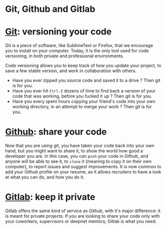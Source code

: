 Git, Github and Gitlab
=================

# [Git](https://git-scm.com/): versioning your code
Git is a piece of software, like SublimeText or Firefox, that we encourage you to install on your computer. Today, it is the only tool used for code versioning, in both private and professional environments.

Code versioning allows you to keep track of how you update your project, to save a few stable version, and work in collaboration with others.
- Have you ever zipped you source code and saved it to a drive ? Then git is for you.
- Have you ever hit `Ctrl-Z` dozens of time to find back a version of your code that was working, before you fucked it up ? Then git is for you.
- Have you every spent hours copying your friend's code into your own working directory, in an attempt to merge your work ? Then git is for you.

# [Github](https://github.com/): share your code
Now that you are using git, you have taken your code back into your own hand, but you might want to share it, to show the world how good a developer you are. In this case, you can `push` your code in Github, and anyone will be able to see it, to `clone` it (meaning to copy it on their own computer), to report issues and suggest improvements.
It is now common to add your Github profile on your resume, as it allows recruiters to have a look at what you can do, and how you do it.

# [Gitlab](https://gitlab.com/): keep it private
Gitlab offers the same kind of service as Github, with it's major difference: it is meant for private projects. If you are looking to share your code only with your coworkers, supervisors or deepnet mentors, Gitlab is what you need.

